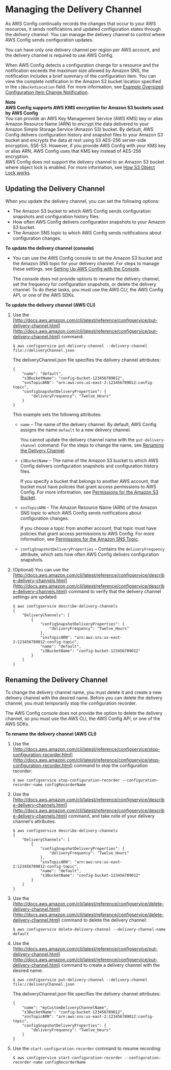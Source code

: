 # Managing the Delivery Channel<a name="manage-delivery-channel"></a>

As AWS Config continually records the changes that occur to your AWS resources, it sends notifications and updated configuration states through the *delivery channel*\. You can manage the delivery channel to control where AWS Config sends configuration updates\.

You can have only one delivery channel per region per AWS account, and the delivery channel is required to use AWS Config\.

When AWS Config detects a configuration change for a resource and the notification exceeds the maximum size allowed by Amazon SNS, the notification includes a brief summary of the configuration item\. You can view the complete notification in the Amazon S3 bucket location specified in the `s3BucketLocation` field\. For more information, see [Example Oversized Configuration Item Change Notification](https://docs.aws.amazon.com/config/latest/developerguide/oversized-notification-example.html)\.

**Note**  
**AWS Config supports AWS KMS encryption for Amazon S3 buckets used by AWS Config**  
You can provide an AWS Key Management Service \(AWS KMS\) key or alias Amazon Resource Name \(ARN\) to encrypt the data delivered to your Amazon Simple Storage Service \(Amazon S3\) bucket\. By default, AWS Config delivers configuration history and snapshot files to your Amazon S3 bucket and encrypts the data at rest using S3 AES\-256 server\-side encryption, SSE\-S3\. However, if you provide AWS Config with your KMS key or alias ARN, AWS Config uses that KMS key instead of AES\-256 encryption\.  
AWS Config does not support the delivery channel to an Amazon S3 bucket where object lock is enabled\. For more information, see [How S3 Object Lock works](https://docs.aws.amazon.com/AmazonS3/latest/userguide/object-lock-overview.html)\.

## Updating the Delivery Channel<a name="update-dc-console"></a>

When you update the delivery channel, you can set the following options:
+ The Amazon S3 bucket to which AWS Config sends configuration snapshots and configuration history files\.
+ How often AWS Config delivers configuration snapshots to your Amazon S3 bucket\.
+ The Amazon SNS topic to which AWS Config sends notifications about configuration changes\.

**To update the delivery channel \(console\)**
+ You can use the AWS Config console to set the Amazon S3 bucket and the Amazon SNS topic for your delivery channel\. For steps to manage these settings, see [Setting Up AWS Config with the Console](gs-console.md)\.

  The console does not provide options to rename the delivery channel, set the frequency for configuration snapshots, or delete the delivery channel\. To do these tasks, you must use the AWS CLI, the AWS Config API, or one of the AWS SDKs\.

**To update the delivery channel \(AWS CLI\)**

1. Use the [http://docs.aws.amazon.com/cli/latest/reference/configservice/put-delivery-channel.html](http://docs.aws.amazon.com/cli/latest/reference/configservice/put-delivery-channel.html) command:

   ```
   $ aws configservice put-delivery-channel --delivery-channel file://deliveryChannel.json
   ```

   The deliveryChannel\.json file specifies the delivery channel attributes:

   ```
   {
       "name": "default",
       "s3BucketName": "config-bucket-123456789012",
       "snsTopicARN": "arn:aws:sns:us-east-2:123456789012:config-topic",
       "configSnapshotDeliveryProperties": {
           "deliveryFrequency": "Twelve_Hours"
       }
   }
   ```

   This example sets the following attributes:
   + `name` – The name of the delivery channel\. By default, AWS Config assigns the name `default` to a new delivery channel\.

     You cannot update the delivery channel name with the `put-delivery-channel` command\. For the steps to change the name, see [Renaming the Delivery Channel](#update-dc-rename)\.
   + `s3BucketName` – The name of the Amazon S3 bucket to which AWS Config delivers configuration snapshots and configuration history files\.

     If you specify a bucket that belongs to another AWS account, that bucket must have policies that grant access permissions to AWS Config\. For more information, see [Permissions for the Amazon S3 Bucket](s3-bucket-policy.md)\.
   + `snsTopicARN` – The Amazon Resource Name \(ARN\) of the Amazon SNS topic to which AWS Config sends notifications about configuration changes\.

     If you choose a topic from another account, that topic must have policies that grant access permissions to AWS Config\. For more information, see [Permissions for the Amazon SNS Topic](sns-topic-policy.md)\.
   + `configSnapshotDeliveryProperties` – Contains the `deliveryFrequency` attribute, which sets how often AWS Config delivers configuration snapshots\.

1. \(Optional\) You can use the [http://docs.aws.amazon.com/cli/latest/reference/configservice/describe-delivery-channels.html](http://docs.aws.amazon.com/cli/latest/reference/configservice/describe-delivery-channels.html) command to verify that the delivery channel settings are updated:

   ```
   $ aws configservice describe-delivery-channels
   {
       "DeliveryChannels": [
           {
               "configSnapshotDeliveryProperties": {
                   "deliveryFrequency": "Twelve_Hours"
               },
               "snsTopicARN": "arn:aws:sns:us-east-2:123456789012:config-topic",
               "name": "default",
               "s3BucketName": "config-bucket-123456789012"
           }
       ]
   }
   ```

## Renaming the Delivery Channel<a name="update-dc-rename"></a>

To change the delivery channel name, you must delete it and create a new delivery channel with the desired name\. Before you can delete the delivery channel, you must temporarily stop the configuration recorder\.

The AWS Config console does not provide the option to delete the delivery channel, so you must use the AWS CLI, the AWS Config API, or one of the AWS SDKs\. 

**To rename the delivery channel \(AWS CLI\)**

1. Use the [http://docs.aws.amazon.com/cli/latest/reference/configservice/stop-configuration-recorder.html](http://docs.aws.amazon.com/cli/latest/reference/configservice/stop-configuration-recorder.html) command to stop the configuration recorder:

   ```
   $ aws configservice stop-configuration-recorder --configuration-recorder-name configRecorderName
   ```

1. Use the [http://docs.aws.amazon.com/cli/latest/reference/configservice/describe-delivery-channels.html](http://docs.aws.amazon.com/cli/latest/reference/configservice/describe-delivery-channels.html) command, and take note of your delivery channel's attributes:

   ```
   $ aws configservice describe-delivery-channels
   {
       "DeliveryChannels": [
           {
               "configSnapshotDeliveryProperties": {
                   "deliveryFrequency": "Twelve_Hours"
               },
               "snsTopicARN": "arn:aws:sns:us-east-2:123456789012:config-topic",
               "name": "default",
               "s3BucketName": "config-bucket-123456789012"
           }
       ]
   }
   ```

1. Use the [http://docs.aws.amazon.com/cli/latest/reference/configservice/delete-delivery-channel.html](http://docs.aws.amazon.com/cli/latest/reference/configservice/delete-delivery-channel.html) command to delete the delivery channel:

   ```
   $ aws configservice delete-delivery-channel --delivery-channel-name default
   ```

1. Use the [http://docs.aws.amazon.com/cli/latest/reference/configservice/put-delivery-channel.html](http://docs.aws.amazon.com/cli/latest/reference/configservice/put-delivery-channel.html) command to create a delivery channel with the desired name:

   ```
   $ aws configservice put-delivery-channel --delivery-channel file://deliveryChannel.json
   ```

   The deliveryChannel\.json file specifies the delivery channel attributes:

   ```
   {
       "name": "myCustomDeliveryChannelName",
       "s3BucketName": "config-bucket-123456789012",
       "snsTopicARN": "arn:aws:sns:us-east-2:123456789012:config-topic",
       "configSnapshotDeliveryProperties": {
           "deliveryFrequency": "Twelve_Hours"
       }
   }
   ```

1. Use the `start-configuration-recorder` command to resume recording:

   ```
   $ aws configservice start-configuration-recorder --configuration-recorder-name configRecorderName
   ```